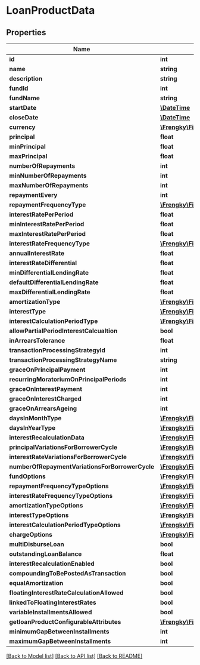 # LoanProductData

## Properties
Name | Type | Description | Notes
------------ | ------------- | ------------- | -------------
**id** | **int** |  | [optional] 
**name** | **string** |  | [optional] 
**description** | **string** |  | [optional] 
**fundId** | **int** |  | [optional] 
**fundName** | **string** |  | [optional] 
**startDate** | [**\DateTime**](\DateTime.md) |  | [optional] 
**closeDate** | [**\DateTime**](\DateTime.md) |  | [optional] 
**currency** | [**\Frengky\Fineract\Model\CurrencyData**](CurrencyData.md) |  | [optional] 
**principal** | **float** |  | [optional] 
**minPrincipal** | **float** |  | [optional] 
**maxPrincipal** | **float** |  | [optional] 
**numberOfRepayments** | **int** |  | [optional] 
**minNumberOfRepayments** | **int** |  | [optional] 
**maxNumberOfRepayments** | **int** |  | [optional] 
**repaymentEvery** | **int** |  | [optional] 
**repaymentFrequencyType** | [**\Frengky\Fineract\Model\EnumOptionData**](EnumOptionData.md) |  | [optional] 
**interestRatePerPeriod** | **float** |  | [optional] 
**minInterestRatePerPeriod** | **float** |  | [optional] 
**maxInterestRatePerPeriod** | **float** |  | [optional] 
**interestRateFrequencyType** | [**\Frengky\Fineract\Model\EnumOptionData**](EnumOptionData.md) |  | [optional] 
**annualInterestRate** | **float** |  | [optional] 
**interestRateDifferential** | **float** |  | [optional] 
**minDifferentialLendingRate** | **float** |  | [optional] 
**defaultDifferentialLendingRate** | **float** |  | [optional] 
**maxDifferentialLendingRate** | **float** |  | [optional] 
**amortizationType** | [**\Frengky\Fineract\Model\EnumOptionData**](EnumOptionData.md) |  | [optional] 
**interestType** | [**\Frengky\Fineract\Model\EnumOptionData**](EnumOptionData.md) |  | [optional] 
**interestCalculationPeriodType** | [**\Frengky\Fineract\Model\EnumOptionData**](EnumOptionData.md) |  | [optional] 
**allowPartialPeriodInterestCalcualtion** | **bool** |  | [optional] 
**inArrearsTolerance** | **float** |  | [optional] 
**transactionProcessingStrategyId** | **int** |  | [optional] 
**transactionProcessingStrategyName** | **string** |  | [optional] 
**graceOnPrincipalPayment** | **int** |  | [optional] 
**recurringMoratoriumOnPrincipalPeriods** | **int** |  | [optional] 
**graceOnInterestPayment** | **int** |  | [optional] 
**graceOnInterestCharged** | **int** |  | [optional] 
**graceOnArrearsAgeing** | **int** |  | [optional] 
**daysInMonthType** | [**\Frengky\Fineract\Model\EnumOptionData**](EnumOptionData.md) |  | [optional] 
**daysInYearType** | [**\Frengky\Fineract\Model\EnumOptionData**](EnumOptionData.md) |  | [optional] 
**interestRecalculationData** | [**\Frengky\Fineract\Model\LoanProductInterestRecalculationData**](LoanProductInterestRecalculationData.md) |  | [optional] 
**principalVariationsForBorrowerCycle** | [**\Frengky\Fineract\Model\LoanProductBorrowerCycleVariationData[]**](LoanProductBorrowerCycleVariationData.md) |  | [optional] 
**interestRateVariationsForBorrowerCycle** | [**\Frengky\Fineract\Model\LoanProductBorrowerCycleVariationData[]**](LoanProductBorrowerCycleVariationData.md) |  | [optional] 
**numberOfRepaymentVariationsForBorrowerCycle** | [**\Frengky\Fineract\Model\LoanProductBorrowerCycleVariationData[]**](LoanProductBorrowerCycleVariationData.md) |  | [optional] 
**fundOptions** | [**\Frengky\Fineract\Model\FundData[]**](FundData.md) |  | [optional] 
**repaymentFrequencyTypeOptions** | [**\Frengky\Fineract\Model\EnumOptionData[]**](EnumOptionData.md) |  | [optional] 
**interestRateFrequencyTypeOptions** | [**\Frengky\Fineract\Model\EnumOptionData[]**](EnumOptionData.md) |  | [optional] 
**amortizationTypeOptions** | [**\Frengky\Fineract\Model\EnumOptionData[]**](EnumOptionData.md) |  | [optional] 
**interestTypeOptions** | [**\Frengky\Fineract\Model\EnumOptionData[]**](EnumOptionData.md) |  | [optional] 
**interestCalculationPeriodTypeOptions** | [**\Frengky\Fineract\Model\EnumOptionData[]**](EnumOptionData.md) |  | [optional] 
**chargeOptions** | [**\Frengky\Fineract\Model\ChargeData[]**](ChargeData.md) |  | [optional] 
**multiDisburseLoan** | **bool** |  | [optional] 
**outstandingLoanBalance** | **float** |  | [optional] 
**interestRecalculationEnabled** | **bool** |  | [optional] 
**compoundingToBePostedAsTransaction** | **bool** |  | [optional] 
**equalAmortization** | **bool** |  | [optional] 
**floatingInterestRateCalculationAllowed** | **bool** |  | [optional] 
**linkedToFloatingInterestRates** | **bool** |  | [optional] 
**variableInstallmentsAllowed** | **bool** |  | [optional] 
**getloanProductConfigurableAttributes** | [**\Frengky\Fineract\Model\LoanProductConfigurableAttributes**](LoanProductConfigurableAttributes.md) |  | [optional] 
**minimumGapBetweenInstallments** | **int** |  | [optional] 
**maximumGapBetweenInstallments** | **int** |  | [optional] 

[[Back to Model list]](../../README.md#documentation-for-models) [[Back to API list]](../../README.md#documentation-for-api-endpoints) [[Back to README]](../../README.md)


